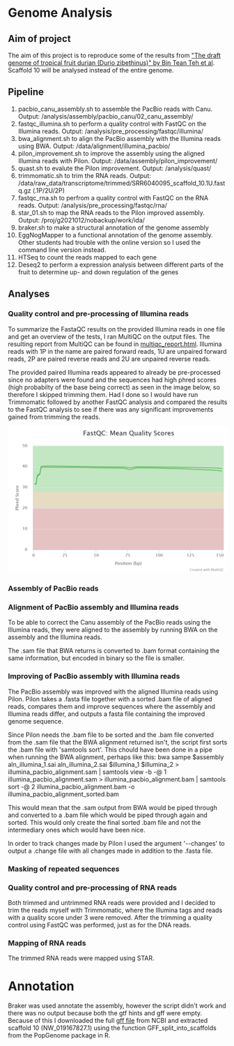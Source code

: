 # Genome Analysis

## Aim of project
The aim of this project is to reproduce some of the results from ["The draft genome of tropical fruit durian (Durio zibethinus)" by Bin Tean Teh et al](https://www.nature.com/articles/ng.3972/). Scaffold 10 will be analysed instead of the entire genome.

## Pipeline
1. pacbio_canu_assembly.sh to assemble the PacBio reads with Canu. Output: /analysis/assembly/pacbio_canu/02_canu_assembly/
2. fastqc_illumina.sh to perform a quality control with FastQC on the Illumina reads. Output: /analysis/pre_processing/fastqc/illumina/
3. bwa_alignment.sh to align the PacBio assembly with the Illumina reads using BWA. Output: /data/alignment/illumina_pacbio/
4. pilon_improvement.sh to improve the assembly using the aligned Illumina reads with Pilon. Output: /data/assembly/pilon_improvement/
5. quast.sh to evalute the Pilon improvement. Output: /analysis/quast/
6. trimmomatic.sh to trim the RNA reads. Output: /data/raw_data/transcriptome/trimmed/SRR6040095_scaffold_10.1U.fastq.gz (.1P/2U/2P)
7. fastqc_rna.sh to perfrom a quality control with FastQC on the RNA reads. Output: /analysis/pre_processing/fastqc/rna/
8. star_01.sh to map the RNA reads to the Pilon improved assembly. Output: /proj/g2021012/nobackup/work/ida/
9. braker.sh to make a structural annotation of the genome assembly 
10. EggNogMapper to a functional annotation of the genome assembly. Other students had trouble with the online version so I used the command line version instead.
11. HTSeq to count the reads mapped to each gene
12. Deseq2 to perform a expression analysis between different parts of the fruit to determine up- and down regulation of the genes

## Analyses

### Quality control and pre-processing of Illumina reads
To summarize the FastaQC results on the provided Illumina reads in one file and get an overview of the tests, I ran MultiQC on the output files. The resulting report from MultiQC can be found in [multiqc_report.html](analysis/pre_processing/fastqc/illumina/multiqc/multiqc_report.html). Illumina reads with 1P in the name are paired forward reads, 1U are unpaired forward reads, 2P are paired reverse reads and 2U are unpaired reverse reads.

The provided paired Illumina reads appeared to already be pre-processed since no adapters were found and the sequences had high phred scores (high probabilty of the base being correct) as seen in the image below, so therefore I skipped trimming them. Had I done so I would have run Trimmomatic followed by another FastQC analysis and compared the results to the FastQC analysis to see if there was any significant improvements gained from trimming the reads.

![Phred score](analysis/pre_processing/fastqc/illumina/multiqc/fastqc_per_base_sequence_quality_plot.png)

### Assembly of PacBio reads


### Alignment of PacBio assembly and Illumina reads
To be able to correct the Canu assembly of the PacBio reads using the Illumina reads, they were aligned to the assembly by running BWA on the assembly and the Illumina reads.

The .sam file that BWA returns is converted to .bam format containing the same information, but encoded in binary so the file is smaller.

### Improving of PacBio assembly with Illumina reads
The PacBio assembly was improved with the aligned Illumina reads using Pilon. Pilon takes a .fasta file together with a sorted .bam file of aligned reads, compares them and improve sequences where the assembly and Illumina reads differ, and outputs a fasta file containing the improved genome sequence.

Since Pilon needs the .bam file to be sorted and the .bam file converted from the .sam file that the BWA alignment returned isn't, the script first sorts the .bam file with 'samtools sort'. This chould have been done in a pipe when running the BWA alignment, perhaps like this:
bwa sampe $assembly aln_illumina_1.sai aln_illumina_2.sai $illumina_1 $illumina_2 > illumina_pacbio_alignment.sam | samtools view -b -@ 1 illumina_pacbio_alignment.sam > illumina_pacbio_alignment.bam | samtools sort -@ 2 illumina_pacbio_alignment.bam -o illumina_pacbio_alignment_sorted.bam

This would mean that the .sam output from BWA would be piped through and converted to a .bam file which would be piped through again and sorted. This would only create the final sorted .bam file and not the intermediary ones which would have been nice.

In order to track changes made by Pilon I used the argument '--changes' to output a .change file with all changes made in addition to the .fasta file.

### Masking of repeated sequences


### Quality control and pre-processing of RNA reads
Both trimmed and untrimmed RNA reads were provided and I decided to trim the reads myself with Trimmomatic, where the Illumina tags and reads with a quality score under 3 were removed. After the trimming a quality control using FastQC was performed, just as for the DNA reads.

### Mapping of RNA reads
The trimmed RNA reads were mapped using STAR.

# Annotation
Braker was used annotate the assembly, however the script didn't work and there was no output because both the gtf hints and gff were empty. Because of this I downloaded the full [gff file](https://www.ncbi.nlm.nih.gov/assembly/GCF_002303985.1) from NCBI and extracted scaffold 10 (NW_019167827.1) using the function GFF_split_into_scaffolds from the PopGenome package in R.
